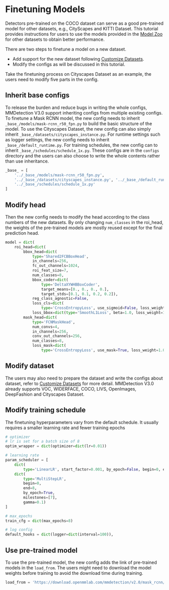 # Finetuning Models

Detectors pre-trained on the COCO dataset can serve as a good pre-trained model for other datasets, e.g., CityScapes and KITTI Dataset.
This tutorial provides instructions for users to use the models provided in the [Model Zoo](../model_zoo.md) for other datasets to obtain better performance.

There are two steps to finetune a model on a new dataset.

- Add support for the new dataset following [Customize Datasets](../advanced_guides/customize_dataset.md).
- Modify the configs as will be discussed in this tutorial.

Take the finetuning process on Cityscapes Dataset as an example, the users need to modify five parts in the config.

## Inherit base configs

To release the burden and reduce bugs in writing the whole configs, MMDetection V3.0 support inheriting configs from multiple existing configs. To finetune a Mask RCNN model, the new config needs to inherit
`_base_/models/mask-rcnn_r50_fpn.py` to build the basic structure of the model. To use the Cityscapes Dataset, the new config can also simply inherit `_base_/datasets/cityscapes_instance.py`. For runtime settings such as logger settings, the new config needs to inherit `_base_/default_runtime.py`. For training schedules, the new config can to inherit `_base_/schedules/schedule_1x.py`. These configs are in the `configs` directory and the users can also choose to write the whole contents rather than use inheritance.

```python
_base_ = [
    '../_base_/models/mask-rcnn_r50_fpn.py',
    '../_base_/datasets/cityscapes_instance.py', '../_base_/default_runtime.py',
    '../_base_/schedules/schedule_1x.py'
]
```

## Modify head

Then the new config needs to modify the head according to the class numbers of the new datasets. By only changing `num_classes` in the roi_head, the weights of the pre-trained models are mostly reused except for the final prediction head.

```python
model = dict(
    roi_head=dict(
        bbox_head=dict(
            type='Shared2FCBBoxHead',
            in_channels=256,
            fc_out_channels=1024,
            roi_feat_size=7,
            num_classes=8,
            bbox_coder=dict(
                type='DeltaXYWHBBoxCoder',
                target_means=[0., 0., 0., 0.],
                target_stds=[0.1, 0.1, 0.2, 0.2]),
            reg_class_agnostic=False,
            loss_cls=dict(
                type='CrossEntropyLoss', use_sigmoid=False, loss_weight=1.0),
            loss_bbox=dict(type='SmoothL1Loss', beta=1.0, loss_weight=1.0)),
        mask_head=dict(
            type='FCNMaskHead',
            num_convs=4,
            in_channels=256,
            conv_out_channels=256,
            num_classes=8,
            loss_mask=dict(
                type='CrossEntropyLoss', use_mask=True, loss_weight=1.0))))
```

## Modify dataset

The users may also need to prepare the dataset and write the configs about dataset, refer to [Customize Datasets](../advanced_guides/customize_dataset.md) for more detail. MMDetection V3.0 already supports VOC, WIDERFACE, COCO, LIVS, OpenImages, DeepFashion and Cityscapes Dataset.

## Modify training schedule

The finetuning hyperparameters vary from the default schedule. It usually requires a smaller learning rate and fewer training epochs

```python
# optimizer
# lr is set for a batch size of 8
optim_wrapper = dict(optimizer=dict(lr=0.01))

# learning rate
param_scheduler = [
    dict(
        type='LinearLR', start_factor=0.001, by_epoch=False, begin=0, end=500),
    dict(
        type='MultiStepLR',
        begin=0,
        end=8,
        by_epoch=True,
        milestones=[7],
        gamma=0.1)
]

# max_epochs
train_cfg = dict(max_epochs=8)

# log config
default_hooks = dict(logger=dict(interval=100)),
```

## Use pre-trained model

To use the pre-trained model, the new config adds the link of pre-trained models in the `load_from`. The users might need to download the model weights before training to avoid the download time during training.

```python
load_from = 'https://download.openmmlab.com/mmdetection/v2.0/mask_rcnn/mask_rcnn_r50_caffe_fpn_mstrain-poly_3x_coco/mask_rcnn_r50_caffe_fpn_mstrain-poly_3x_coco_bbox_mAP-0.408__segm_mAP-0.37_20200504_163245-42aa3d00.pth'  # noqa
```
